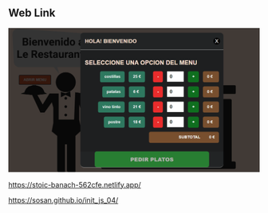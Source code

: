 ## Web Link


![Imagen](./img/muestra2.png)

https://stoic-banach-562cfe.netlify.app/




https://sosan.github.io/init_js_04/



